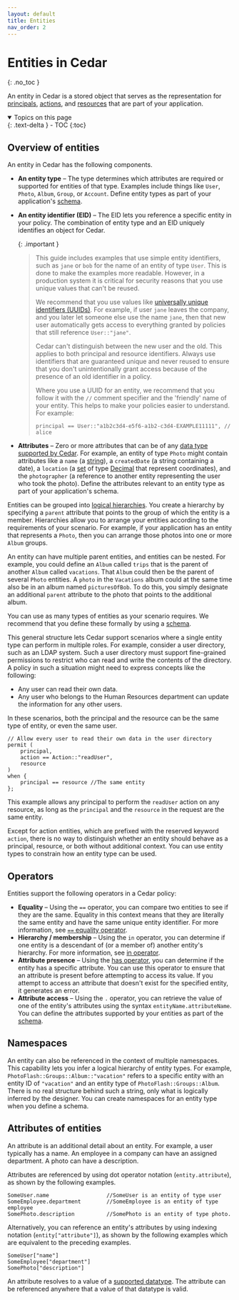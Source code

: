 ```yaml
---
layout: default
title: Entities
nav_order: 2
---
```


# Entities in Cedar<a name="syntax-entity"></a>
{: .no_toc }

An entity in Cedar is a stored object that serves as the representation for [principals](syntax-policy.md#term-parc-principal), [actions](syntax-policy.md#term-parc-action), and [resources](syntax-policy.md#term-parc-resource) that are part of your application.
<details open markdown="block">
  <summary>
    Topics on this page
  </summary>
  {: .text-delta }
- TOC
{:toc}
</details>

## Overview of entities<a name="entity-overview"></a>

An entity in Cedar has the following components.

+ **An entity type** &ndash; The type determines which attributes are required or supported for entities of that type. Examples include things like `User`, `Photo`, `Album`, `Group`, or `Account`. Define entity types as part of your application's [schema](terminology.md#term-schema).
+ **An entity identifier \(EID\)** &ndash; The EID lets you reference a specific entity in your policy. The combination of entity type and an EID uniquely identifies an object for Cedar.

   {: .important }
   >This guide includes examples that use simple entity identifiers, such as `jane` or `bob` for the name of an entity of type `User`. This is done to make the examples more readable. However, in a production system it is critical for security reasons that you use unique values that can't be reused.
   >
   > We recommend that you use values like [universally unique identifiers \(UUIDs\)](https://wikipedia.org/wiki/Universally_unique_identifier). For example, if user `jane` leaves the company, and you later let someone else use the name `jane`, then that new user automatically gets access to everything granted by policies that still reference `User::"jane"`.
   >
   > Cedar can't distinguish between the new user and the old. This applies to both principal and resource identifiers. Always use identifiers that are guaranteed unique and never reused to ensure that you don't unintentionally grant access because of the presence of an old identifier in a policy.  
   >
   > Where you use a UUID for an entity, we recommend that you follow it with the `//` comment specifier and the 'friendly' name of your entity. This helps to make your policies easier to understand. For example:  
   >
   >```cedar
   >principal == User::"a1b2c3d4-e5f6-a1b2-c3d4-EXAMPLE11111", // alice
   >```

+ **Attributes** &ndash; Zero or more attributes that can be of any [data type supported by Cedar](syntax-datatypes.md). For example, an entity of type `Photo` might contain attributes like a `name` \(a [string](syntax-datatypes.md#datatype-string)\), a `createdDate` \(a string containing a date\), a `location` \(a [set](syntax-datatypes.md#datatype-set) of type [Decimal](syntax-datatypes.md#datatype-decimal) that represent coordinates\), and the `photographer` \(a reference to another entity representing the user who took the photo\). Define the attributes relevant to an entity type as part of your application's schema.

Entities can be grouped into [logical hierarchies](terminology.md#term-group). You create a hierarchy by specifying a `parent` attribute that points to the group of which the entity is a member. Hierarchies allow you to arrange your entities according to the requirements of your scenario. For example, if your application has an entity that represents a `Photo`, then you can arrange those photos into one or more `Album` groups.

   An entity can have multiple parent entities, and entities can be nested. For example, you could define an `Album` called `trips` that is the parent of another `Album` called `vacations`. That `Album` could then be the parent of several `Photo` entities. A `photo` in the `Vacations` album could at the same time also be in an album named `picturesOfBob`. To do this, you simply designate an additional `parent` attribute to the photo that points to the additional album.

You can use as many types of entities as your scenario requires. We recommend that you define these formally by using a [schema](terminology.md#term-schema).

This general structure lets Cedar support scenarios where a single entity type can perform in multiple roles. For example, consider a user directory, such as an LDAP system. Such a user directory must support fine-grained permissions to restrict who can read and write the contents of the directory. A policy in such a situation might need to express concepts like the following:

+ Any user can read their own data.
+ Any user who belongs to the Human Resources department can update the information for any other users.

In these scenarios, both the principal and the resource can be the same type of entity, or even the same user.

```cedar
// Allow every user to read their own data in the user directory
permit (
    principal,
    action == Action::"readUser",
    resource
)
when {
    principal == resource //The same entity
};
```

This example allows any principal to perform the `readUser` action on any resource, as long as the `principal` and the `resource` in the request are the same entity.

Except for action entities, which are prefixed with the reserved keyword `action`, there is no way to distinguish whether an entity should behave as a principal, resource, or both without additional context. You can use entity types to constrain how an entity type can be used.

## Operators<a name="entity-operators"></a>

Entities support the following operators in a Cedar policy:

+ **Equality** &ndash; Using the `==` operator, you can compare two entities to see if they are the same. Equality in this context means that they are literally the same entity and have the same unique entity identifier. For more information, see [`==` equality operator](syntax-operators.md#operator-equality).
+ **Hierarchy / membership** &ndash; Using the `in` operator, you can determine if one entity is a descendant of (or a member of) another entity's hierarchy. For more information, see [in operator](syntax-operators.md#operator-in).
+ **Attribute presence** &ndash; Using the [has operator](syntax-operators.md#operator-has), you can determine if the entity has a specific attribute. You can use this operator to ensure that an attribute is present before attempting to access its value. If you attempt to access an attribute that doesn't exist for the specified entity, it generates an error.
+ **Attribute access** &ndash; Using the `.` operator, you can retrieve the value of one of the entity's attributes using the syntax `entityName.attributeName`. You can define the attributes supported by your entities as part of the [schema](schema.md).

## Namespaces<a name="entity-namespace"></a>

An entity can also be referenced in the context of multiple namespaces. This capability lets you infer a logical hierarchy of entity types. For example, `PhotoFlash::Groups::Album::"vacation"` refers to a specific entity with an entity ID of `"vacation"` and an entity type of `PhotoFlash::Groups::Album`. There is no real structure behind such a string, only what is logically inferred by the designer. You can create namespaces for an entity type when you define a schema.

## Attributes of entities<a name="entity-attribute"></a>

An attribute is an additional detail about an entity. For example, a user typically has a name. An employee in a company can have an assigned department. A photo can have a description.

Attributes are referenced by using dot operator notation \(`entity.attribute`\), as shown by the following examples.

```cedar
SomeUser.name                  //SomeUser is an entity of type user
SomeEmployee.department        //SomeEmployee is an entity of type employee
SomePhoto.description          //SomePhoto is an entity of type photo.
```

Alternatively, you can reference an entity's attributes by using indexing notation \(`entity["attribute"]`\), as shown by the following examples which are equivalent to the preceding examples.

```cedar
SomeUser["name"]
SomeEmployee["department"]
SomePhoto["description"]
```

An attribute resolves to a value of a [supported datatype](syntax-datatypes.md). The attribute can be referenced anywhere that a value of that datatype is valid.
